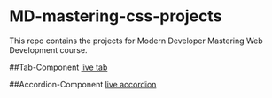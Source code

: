 # MD-mastering-css-projects
This repo contains the projects for Modern Developer Mastering Web Development course.

##Tab-Component
[live tab](https://jjs88.github.io/MD-mastering-css-projects/tabs-component)

##Accordion-Component
[live accordion](https://jjs88.github.io/MD-mastering-css-projects/accordion-component)
